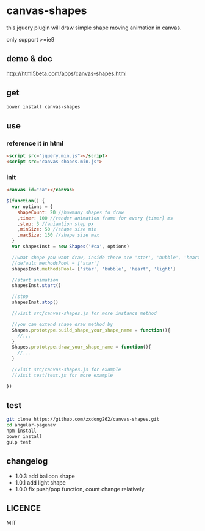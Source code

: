 # canvas-shapes
this jquery plugin will draw simple shape moving animation in canvas.

only support >=ie9

## demo & doc

<a href="http://html5beta.com/apps/canvas-shapes.html">http://html5beta.com/apps/canvas-shapes.html</a>

## get
```bash
bower install canvas-shapes
```

## use

### reference it in html
```html
<script src="jquery.min.js"></script>
<script src="canvas-shapes.min.js">
```

### init
```html
<canvas id="ca"></canvas>
```
```javascript
$(function() {
  var options = {
    shapeCount: 20 //howmany shapes to draw
    ,timer: 100 //render animation frame for every {timer} ms
    ,step: 3 //aniamtion step px
    ,minSize: 50 //shape size min
    ,maxSize: 150 //shape size max
  }
  var shapesInst = new Shapes('#ca', options)

  //what shape you want draw, inside there are 'star', 'bubble', 'heart'
  //default methodsPool = ['star']
  shapesInst.methodsPool= ['star', 'bubble', 'heart', 'light']

  //start animation
  shapesInst.start()

  //stop
  shapesInst.stop()

  //visit src/canvas-shapes.js for more instance method 

  //you can extend shape draw method by 
  Shapes.prototype.build_shape_your_shape_name = function(){
    //...
  }
  Shapes.prototype.draw_your_shape_name = function(){
    //...
  }

  //visit src/canvas-shapes.js for example
  //visit test/test.js for more example

})
```

## test
```bash
git clone https://github.com/zxdong262/canvas-shapes.git
cd angular-pagenav
npm install
bower install
gulp test
```

## changelog

- 1.0.3 add balloon shape
- 1.0.1 add light shape
- 1.0.0 fix push/pop function, count change relatively


## LICENCE

MIT


